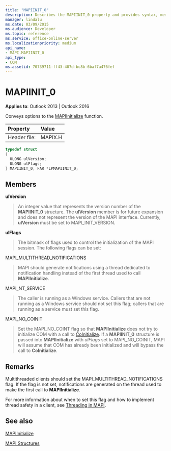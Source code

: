 ```yaml
---
title: "MAPIINIT_0"
description: Describes the MAPIINIT_0 property and provides syntax, members, remarks, and additional resource links.
manager: lindalu
ms.date: 03/09/2015
ms.audience: Developer
ms.topic: reference
ms.service: office-online-server
ms.localizationpriority: medium
api_name:
- MAPI.MAPIINIT_0
api_type:
- COM
ms.assetid: 70739711-ff43-407d-bc8b-6baf7a476fef
---
```


# MAPIINIT_0

  
  
**Applies to**: Outlook 2013 | Outlook 2016 
  
Conveys options to the [MAPIInitialize](mapiinitialize.md) function. 
  
|Property |Value |
|:-----|:-----|
|Header file:  <br/> |MAPIX.H  <br/> |
   
```cpp
typedef struct
{
  ULONG ulVersion;
  ULONG ulFlags;
} MAPIINIT_0, FAR *LPMAPIINIT_0;

```

## Members

 **ulVersion**
  
> An integer value that represents the version number of the **MAPIINIT_0** structure. The **ulVersion** member is for future expansion and does not represent the version of the MAPI interface. Currently, **ulVersion** must be set to MAPI_INIT_VERSION. 
    
 **ulFlags**
  
> The bitmask of flags used to control the initialization of the MAPI session. The following flags can be set:
    
MAPI_MULTITHREAD_NOTIFICATIONS 
  
> MAPI should generate notifications using a thread dedicated to notification handling instead of the first thread used to call **MAPIInitialize**.
    
MAPI_NT_SERVICE 
  
> The caller is running as a Windows service. Callers that are not running as a Windows service should not set this flag; callers that are running as a service must set this flag.
    
MAPI_NO_COINIT
  
> Set the MAPI_NO_COINT flag so that **MAPIInitialize** does not try to initialize COM with a call to [CoInitialize](https://msdn.microsoft.com/library/0f171cf4-87b9-43a6-97f2-80ed344fe376%28Office.15%29.aspx). If a **MAPIINIT_0** structure is passed into **MAPIInitialize** with  _ulFlags_ set to MAPI_NO_COINIT, MAPI will assume that COM has already been initialized and will bypass the call to **CoInitialize**.
    
## Remarks

Multithreaded clients should set the MAPI_MULTITHREAD_NOTIFICATIONS flag. If the flag is not set, notifications are generated on the thread used to make the first call to **MAPIInitialize**. 
  
For more information about when to set this flag and how to implement thread safety in a client, see [Threading in MAPI](threading-in-mapi.md). 
  
## See also



[MAPIInitialize](mapiinitialize.md)


[MAPI Structures](mapi-structures.md)

